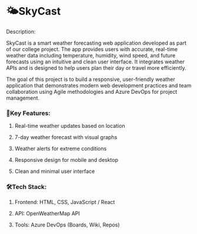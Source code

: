 # 🌤️SkyCast
Description:

SkyCast is a smart weather forecasting web application developed as part of our college project. The app provides users with accurate, real-time weather data including temperature, humidity, wind speed, and future forecasts using an intuitive and clean user interface. It integrates weather APIs and is designed to help users plan their day or travel more efficiently.

The goal of this project is to build a responsive, user-friendly weather application that demonstrates modern web development practices and team collaboration using Agile methodologies and Azure DevOps for project management.

### 📌Key Features:

1. Real-time weather updates based on location

2. 7-day weather forecast with visual graphs

3. Weather alerts for extreme conditions

4. Responsive design for mobile and desktop

5. Clean and minimal user interface

### 🛠️Tech Stack:

1. Frontend: HTML, CSS, JavaScript / React

2. API: OpenWeatherMap API 

3. Tools: Azure DevOps (Boards, Wiki, Repos)
